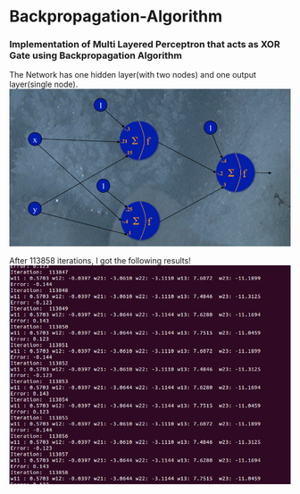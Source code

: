 # Backpropagation-Algorithm
### Implementation of Multi Layered Perceptron that acts as XOR Gate using Backpropagation Algorithm

The Network has one hidden layer(with two nodes) and one output layer(single node).
![MLP](/MLP.png)

After 113858 iterations, I got the following results!
![training result](/xor.png)

